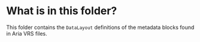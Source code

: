 # What is in this folder?

This folder contains the `DataLayout` definitions of the metadata blocks found
in Aria VRS files.
